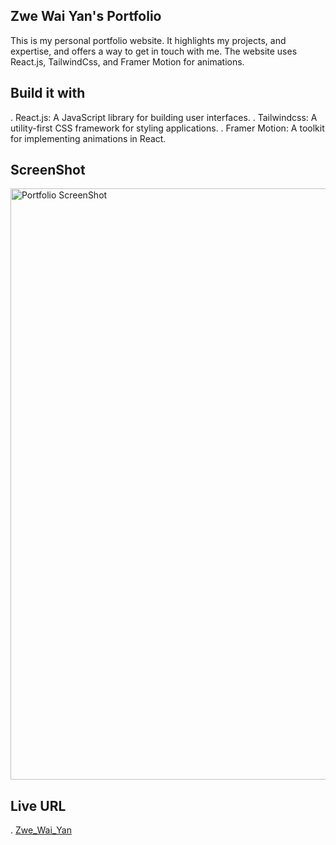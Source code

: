 Zwe Wai Yan's Portfolio
-------------------------
This is my personal portfolio website. It highlights my projects, and expertise, and offers a way to get in touch with me. The website uses React.js, TailwindCss, and Framer Motion for animations.

Build it with
-------------
. React.js: A JavaScript library for building user interfaces.
. Tailwindcss: A utility-first CSS framework for styling applications.
. Framer Motion: A toolkit for implementing animations in React.

ScreenShot
----------
<img width="946" alt="Portfolio ScreenShot" src="https://github.com/user-attachments/assets/6240060c-4269-4108-b36d-0eda6fb8f7b9" />

Live URL
--------
.   [Zwe_Wai_Yan](https://my-portfolio-eight-mocha-80.vercel.app/)
